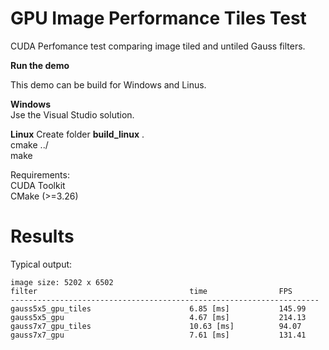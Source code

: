 # GPU Image Performance Tiles Test

CUDA Perfomance test comparing image tiled and untiled Gauss filters.


**Run the demo**
<p>This demo can be build for Windows and Linus.

**Windows**
<br>Jse the Visual Studio solution.

**Linux**
Create folder <b>build_linux</b> .
<br>cmake ../
<br>make

Requirements:
<br>CUDA Toolkit
<br>CMake (>=3.26)

# Results

Typical output:

```
image size: 5202 x 6502
filter                                  time                FPS
---------------------------------------------------------------------
gauss5x5_gpu_tiles                      6.85 [ms]           145.99
gauss5x5_gpu                            4.67 [ms]           214.13
gauss7x7_gpu_tiles                      10.63 [ms]          94.07
gauss7x7_gpu                            7.61 [ms]           131.41
```












